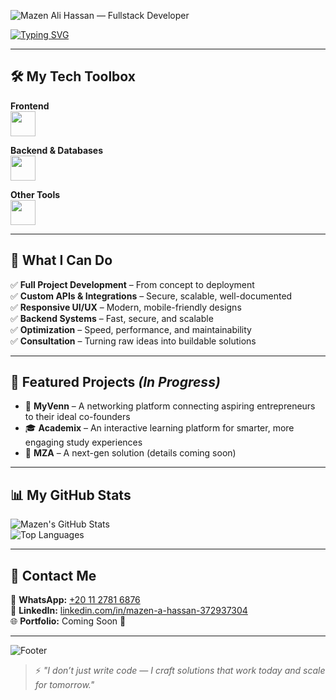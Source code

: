 
![Mazen Ali Hassan — Fullstack Developer](https://capsule-render.vercel.app/api?type=waving&color=0:4facfe,100:00f2fe&height=200&section=header&text=Mazen%20Ali%20Hassan%20—%20Fullstack%20Developer&fontSize=35&fontColor=ffffff&animation=fadeIn&fontAlignY=35)


[![Typing SVG](https://readme-typing-svg.herokuapp.com?size=24&duration=3000&color=00F2FE&width=700&lines=💻+Fullstack+Developer;🚀+Turning+ideas+into+scalable+solutions;⚡+3.5%2B+Years+of+Building+Web+and+Mobile+Apps)](https://git.io/typing-svg)

---

## 🛠 My Tech Toolbox

**Frontend**  
<img src="https://skillicons.dev/icons?i=html,css,js,react,next,bootstrap,tailwind,figma" height="40" />  

**Backend & Databases**  
<img src="https://skillicons.dev/icons?i=nodejs,express,mongodb,jwt" height="40" />  

**Other Tools**  
<img src="https://skillicons.dev/icons?i=git,github,vscode,postman,vercel" height="40" />

---

## 🚀 What I Can Do
✅ **Full Project Development** – From concept to deployment  
✅ **Custom APIs & Integrations** – Secure, scalable, well-documented  
✅ **Responsive UI/UX** – Modern, mobile-friendly designs  
✅ **Backend Systems** – Fast, secure, and scalable  
✅ **Optimization** – Speed, performance, and maintainability  
✅ **Consultation** – Turning raw ideas into buildable solutions

---

## 📌 Featured Projects *(In Progress)*  
- 🧩 **MyVenn** – A networking platform connecting aspiring entrepreneurs to their ideal co-founders  
- 🎓 **Academix** – An interactive learning platform for smarter, more engaging study experiences  
- 🚀 **MZA** – A next-gen solution (details coming soon)  

---

## 📊 My GitHub Stats
![Mazen's GitHub Stats](https://github-readme-stats.vercel.app/api?username=mazenaliii&show_icons=true&theme=radical)  
![Top Languages](https://github-readme-stats.vercel.app/api/top-langs/?username=mazenaliii&layout=compact&theme=radical)

---

## 📲 Contact Me
📱 **WhatsApp:** [+20 11 2781 6876](https://wa.me/201127816876)  
💼 **LinkedIn:** [linkedin.com/in/mazen-a-hassan-372937304](https://www.linkedin.com/in/mazen-a-hassan-372937304/)  
🌐 **Portfolio:** Coming Soon 🚧  

---

![Footer](https://capsule-render.vercel.app/api?type=waving&color=0:4facfe,100:00f2fe&height=120&section=footer&animation=twinkling)

> ⚡ *"I don’t just write code — I craft solutions that work today and scale for tomorrow."*
